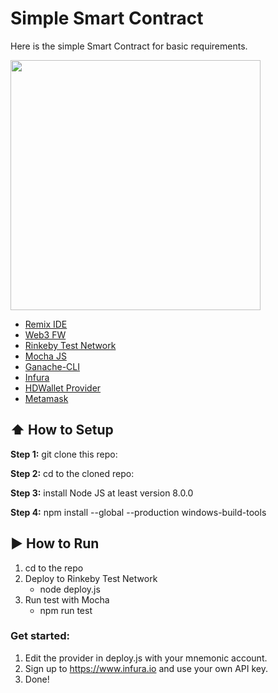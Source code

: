# Simple Smart Contract

Here is the simple Smart Contract for basic requirements.

<img src="https://user-images.githubusercontent.com/19540661/37708713-bee508ec-2d18-11e8-9460-6c0d27be4528.PNG" width="400">

- [Remix IDE](https://remix.ethereum.org/)
- [Web3 FW](https://github.com/ethereum/web3.js/)
- [Rinkeby Test Network](https://www.rinkeby.io/)
- [Mocha JS](https://mochajs.org/)
- [Ganache-CLI](https://github.com/trufflesuite/ganache-cli)
- [Infura](https://www.infura.io)
- [HDWallet Provider](https://github.com/trufflesuite/truffle-hdwallet-provider)
- [Metamask](https://www.metamask.io)

## :arrow_up: How to Setup

**Step 1:** git clone this repo:

**Step 2:** cd to the cloned repo:

**Step 3:** install Node JS at least version 8.0.0

**Step 4:** npm install --global --production windows-build-tools

## :arrow_forward: How to Run

1. cd to the repo
2. Deploy to Rinkeby Test Network
    * node deploy.js
2. Run test with Mocha
    * npm run test
    
### Get started:
1. Edit the provider in deploy.js with your mnemonic account.
2. Sign up to https://www.infura.io and use your own API key.
3. Done!
